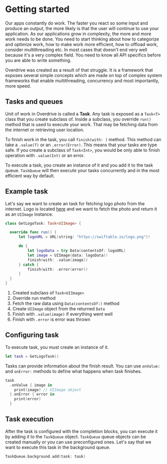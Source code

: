 # Getting started

Our apps constantly do work. The faster you react so some input and produce an output, the more likely is that the user will continue to use your application. As our applications grow in complexity, the more and more work needs to be done. You need to start thinking about how to categorize and optimize work, how to make work more efficient, how to offload work, consider multithreading etc. In most cases that doesn't end very well because it's a very complex field. You need to know all API specifics before you are able to write something.

Overdrive was created as a result of that struggle. It is a framework that exposes several simple concepts which are made on top of complex system frameworks that enable multithreading, concurrency and most importantly, more speed.

## Tasks and queues

Unit of work in Overdrive is called a **Task**. Any task is exposed as a `Task<T>` class that you create subclass of. Inside a subclass, you override `run()` method that is used to execute your work. That may be fetching data from the internet or retrieving user location.

To finish work in the task, you call `finish(with: )` method. This method can take a `.value(T)` or an `.error(Error)`. This means that your tasks are type safe. If you create a subclass of `Task<Int>`, you would be only able to finish operation with `.value(Int)` or an error.

To execute a task, you create an instance of it and you add it to the task queue. `TaskQueue` will then execute your tasks concurrently and in the most efficient way by default.

## Example task

Let's say we want to create an task for fetching logo photo from the internet. Logo is located [here](https://swiftable.io/logo.png) and we want to fetch the photo and return it as an `UIImage` instance.


```swift
class GetLogoTask: Task<UIImage> {

  override func run() {
      let logoURL = URL(string: "https://swiftable.io/logo.png")!

      do {
          let logoData = try Data(contentsOf: logoURL)
          let image = UIImage(data: logoData)!
          finish(with: .value(image))
      } catch {
          finish(with: .error(error))
      }
  }
}
```

1. Created subclass of `Task<UIImage>`
2. Override run method
3. Fetch the raw data using `Data(contentsOf:)` method
4. Create `UIImage` object from the returned `Data`
5. Finish with `.value(image)` if everything went well
6. Finish with `.error` is error was thrown

## Configuring task

To execute task, you must create an instance of it.

```swift
let task = GetLogoTask()
```

Tasks can provide information about the finish result. You can use `onValue:` and `onError:` methods to define what happens when task finishes.

```swift
task
  .onValue { image in
    print(image) // UIImage object
  }.onError { error in
    print(error)
  }
```

## Task execution

After the task is configured with the completion blocks, you can execute it by adding it to the `TaskQueue` object. `TaskQueue` queue objects can be created manually or you can use preconfigured ones. Let's say that we want to execute this task in the background queue.

```swift
TaskQueue.background.add(task: task)
```
